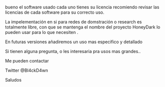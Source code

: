 bueno el software usado cada uno tienes su licencia recomiendo revisar las licencias de cada software para su correcto uso.

La impelementación en si para redes de domstración o research es totalmente libre, con que se mantenga el nombre del proyecto HoneyDark lo pueden usar
para lo que necesiten .

En futuras versiones añadiremos un uso mas especifico y detallado

Si tienen alguna pregunta, o les interesaria pra usos mas grandes..

Me pueden contactar 

Twitter @Bl4ckD4wn

Saludos
